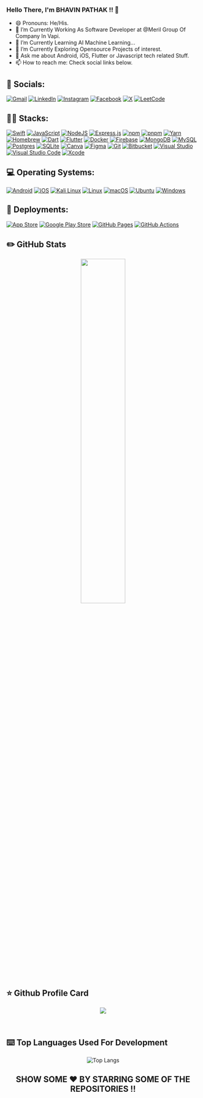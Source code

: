 ### Hello There, I'm BHAVIN PATHAK !! 👋

- 😄 Pronouns: He/His.
- 🔭 I’m Currently Working As Software Developer at @Meril Group Of Company In Vapi.
- 🌱 I’m Currently Learning AI Machine Learning...
- 👯 I’m Currently Exploring Opensource Projects of interest.
- 💬 Ask me about Android, iOS, Flutter or Javascript tech related Stuff.
- 📫 How to reach me: Check social links below.

## 📱 Socials:

[![Gmail](https://img.shields.io/badge/Gmail-D14836?logo=gmail&logoColor=white)](#)
[![LinkedIn](https://custom-icon-badges.demolab.com/badge/LinkedIn-0A66C2?logo=linkedin-white&logoColor=fff)](#)
[![Instagram](https://img.shields.io/badge/Instagram-%23E4405F.svg?logo=Instagram&logoColor=white)](#)
[![Facebook](https://img.shields.io/badge/Facebook-%231877F2.svg?logo=Facebook&logoColor=white)](#)
[![X](https://img.shields.io/badge/X-%23000000.svg?logo=X&logoColor=white)](#)
[![LeetCode](https://img.shields.io/badge/LeetCode-000000?logo=LeetCode&logoColor=#d16c06)](#)

## 🧑‍💻 Stacks:

[![Swift](https://img.shields.io/badge/Swift-F54A2A?logo=swift&logoColor=white)](#)
[![JavaScript](https://img.shields.io/badge/JavaScript-F7DF1E?logo=javascript&logoColor=000)](#)
[![NodeJS](https://img.shields.io/badge/Node.js-6DA55F?logo=node.js&logoColor=white)](#)
[![Express.js](https://img.shields.io/badge/Express.js-%23404d59.svg?logo=express&logoColor=%2361DAFB)](#)
[![npm](https://img.shields.io/badge/npm-CB3837?logo=npm&logoColor=fff)](#)
[![pnpm](https://img.shields.io/badge/pnpm-F69220?logo=pnpm&logoColor=fff)](#)
[![Yarn](https://img.shields.io/badge/Yarn-2C8EBB?logo=yarn&logoColor=fff)](#)
[![Homebrew](https://img.shields.io/badge/Homebrew-FBB040?logo=homebrew&logoColor=fff)](#)
[![Dart](https://img.shields.io/badge/Dart-%230175C2.svg?logo=dart&logoColor=white)](#)
[![Flutter](https://img.shields.io/badge/Flutter-02569B?logo=flutter&logoColor=fff)](#)
[![Docker](https://img.shields.io/badge/Docker-2496ED?logo=docker&logoColor=fff)](#)
[![Firebase](https://img.shields.io/badge/Firebase-039BE5?logo=Firebase&logoColor=white)](#)
[![MongoDB](https://img.shields.io/badge/MongoDB-%234ea94b.svg?logo=mongodb&logoColor=white)](#)
[![MySQL](https://img.shields.io/badge/MySQL-4479A1?logo=mysql&logoColor=fff)](#)
[![Postgres](https://img.shields.io/badge/Postgres-%23316192.svg?logo=postgresql&logoColor=white)](#)
[![SQLite](https://img.shields.io/badge/SQLite-%2307405e.svg?logo=sqlite&logoColor=white)](#)
[![Canva](https://img.shields.io/badge/Canva-%2300C4CC.svg?&logo=Canva&logoColor=white)](#)
[![Figma](https://img.shields.io/badge/Figma-F24E1E?logo=figma&logoColor=white)](#)
[![Git](https://img.shields.io/badge/Git-F05032?logo=git&logoColor=fff)](#)
[![Bitbucket](https://img.shields.io/badge/Bitbucket-0052CC?logo=bitbucket&logoColor=fff)](#)
[![Visual Studio](https://custom-icon-badges.demolab.com/badge/Visual%20Studio-5C2D91.svg?&logo=visual-studio&logoColor=white)](#)
[![Visual Studio Code](https://custom-icon-badges.demolab.com/badge/Visual%20Studio%20Code-0078d7.svg?logo=vsc&logoColor=white)](#)
[![Xcode](https://img.shields.io/badge/Xcode-007ACC?logo=Xcode&logoColor=white)](#)

## 💻 Operating Systems:

[![Android](https://img.shields.io/badge/Android-3DDC84?logo=android&logoColor=white)](#)
[![iOS](https://img.shields.io/badge/iOS-000000?&logo=apple&logoColor=white)](#)
[![Kali Linux](https://img.shields.io/badge/Kali%20Linux-557C94?logo=kalilinux&logoColor=fff)](#)
[![Linux](https://img.shields.io/badge/Linux-FCC624?logo=linux&logoColor=black)](#)
[![macOS](https://img.shields.io/badge/macOS-000000?logo=apple&logoColor=F0F0F0)](#)
[![Ubuntu](https://img.shields.io/badge/Ubuntu-E95420?logo=ubuntu&logoColor=white)](#)
[![Windows](https://custom-icon-badges.demolab.com/badge/Windows-0078D6?logo=windows11&logoColor=white)](#)

## 🛒 Deployments:

[![App Store](https://img.shields.io/badge/App_Store-0D96F6?logo=app-store&logoColor=white)](#)
[![Google Play Store](https://img.shields.io/badge/Google_Play-414141?logo=google-play&logoColor=white)](#)
[![GitHub Pages](https://img.shields.io/badge/GitHub%20Pages-121013?logo=github&logoColor=white)](#)
[![GitHub Actions](https://img.shields.io/badge/GitHub_Actions-2088FF?logo=github-actions&logoColor=white)](#)

## ✏️ GitHub Stats

<p align="center">
	<img width="48%" src="https://github-readme-stats.vercel.app/api?username=Bhavin-Pathak&show_icons=true&theme=react" />
</p>

## ⭐ Github Profile Card

<p align="center">
  <img src="https://github-profile-summary-cards.vercel.app/api/cards/profile-details?username=Bhavin-Pathak&theme=react"/>
</p>
<br/>

## ⌨️ Top Languages Used For Development

<div align="center">

![Top Langs](https://github-readme-stats.vercel.app/api/top-langs/?username=Bhavin-Pathak)

</div>

<div align="center">

## SHOW SOME ❤️ BY STARRING SOME OF THE REPOSITORIES !!

</div>
